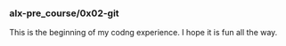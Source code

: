 ### alx-pre_course/0x02-git ###
This is the beginning of my codng experience.
I hope it is fun all the way.